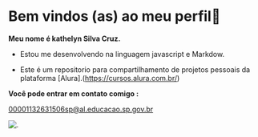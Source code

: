 # Bem vindos (as) ao meu perfil🙌

**Meu nome é kathelyn Silva Cruz.**

- Estou me desenvolvendo na linguagem javascript e Markdow.

- Este é um repositorio para compartilhamento de projetos pessoais da plataforma [Alura].(https://cursos.alura.com.br/)
 

**Você pode entrar em contato comigo :**

00001132631506sp@al.educacao.sp.gov.br

![.](https://media1.tenor.com/m/VmxCjy966YwAAAAd/the-wok-the-rock.gif)
